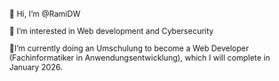👋 Hi, I’m @RamiDW

👀 I’m interested in Web development and Cybersecurity 

🌱I’m currently doing an Umschulung to become a Web Developer (Fachinformatiker in Anwendungsentwicklung), which I will complete in January 2026.
<!---
RamiDW/RamiDW is a ✨ special ✨ repository because its `README.md` (this file) appears on your GitHub profile.
You can click the Preview link to take a look at your changes.
--->
